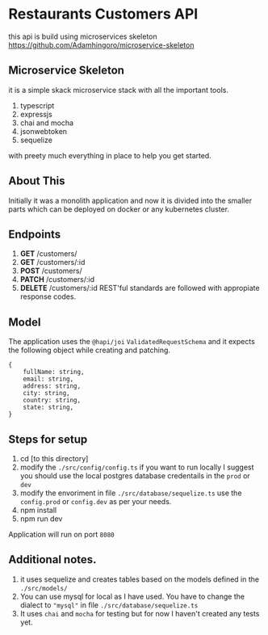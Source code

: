 
# Restaurants Customers API

this api is build using microservices skeleton
https://github.com/Adamhingoro/microservice-skeleton
## Microservice Skeleton
it is a simple skack microservice stack with all the important tools. 
1. typescript
2. expressjs 
3. chai and mocha
4. jsonwebtoken
5. sequelize

with preety much everything in place to help you get started. 

## About This

Initially it was a monolith application and now it is divided into the smaller parts which can be deployed on docker or any kubernetes cluster. 

## Endpoints

 1. **GET** /customers/ 
 2. **GET** /customers/:id
 3. **POST** /customers/ 
 4. **PATCH** /customers/:id
 5. **DELETE** /customers/:id
REST'ful standards are followed with appropiate response codes. 

## Model
The application uses the `@hapi/joi` `ValidatedRequestSchema` and it expects the following object while creating and patching. 

    {
	    fullName: string,
	    email: string,
	    address: string,
	    city: string,
	    country: string,
	    state: string,
	}

## Steps for setup 
1. cd [to this directory]
2. modify the `./src/config/config.ts`
    if you want to run locally I suggest you should use the local postgres database credentails in the `prod` or `dev`
3. modify the envoriment in file `./src/database/sequelize.ts` 
    use the `config.prod` or `config.dev` as per your needs. 
4. npm install
5. npm run dev 

Application will run on port `8080` 

## Additional notes. 
1. it uses sequelize and creates tables based on the models defined in the `./src/models/`
2. You can use mysql for local as I have used. You have to change the dialect to `"mysql"` in file `./src/database/sequelize.ts` 
3. It uses `chai` and `mocha` for testing but for now I haven't created any tests yet. 

